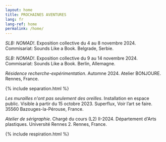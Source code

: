 ```yaml
---
layout: home
title: PROCHAINES AVENTURES
lang: fr
lang-ref: home
permalink: /home/
---
```


*SLB: NOMAD!*. Exposition collective du 4 au 8 novembre 2024. Commisariat: Sounds Like a Book. Belgrade, Serbie.

*SLB: NOMAD!*. Exposition collective du 9 au 14 novembre 2024. Commisariat: Sounds Like a Book. Berlin, Allemagne.

*Résidence recherche-expérimentation*. Automne 2024. Atelier BONJOURE. Rennes, France.

{% include separation.html %}

*Les murailles n'ont pas seulement des oreilles*. Installation en espace public. Visible à partir du 15 octobre 2023. Superflux, Voir l’art se faire. 35560 Bazouges-la-Pérouse, France.

*Atelier de sérigraphie*. Chargé du cours (L2) II-2024. Département d'Arts plastiques. Université Rennes 2. Rennes, France.

{% include respiration.html %}
